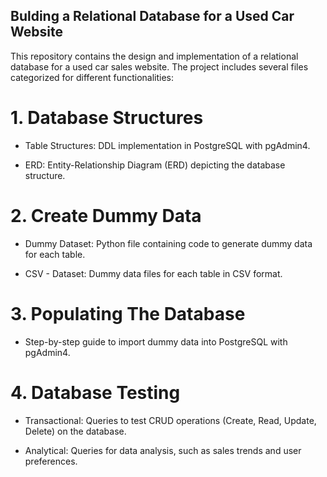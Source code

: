 ## **Bulding a Relational Database for a Used Car Website**

This repository contains the design and implementation of a relational database for a used car sales website. 
The project includes several files categorized for different functionalities:

# **1. Database Structures**
   - Table Structures:
     DDL implementation in PostgreSQL with pgAdmin4.
   
   - ERD:
     Entity-Relationship Diagram (ERD) depicting the database structure.

# **2. Create Dummy Data**
   - Dummy Dataset:
     Python file containing code to generate dummy data for each table.

   - CSV - Dataset:
     Dummy data files for each table in CSV format.

# **3. Populating The Database**
  - Step-by-step guide to import dummy data into PostgreSQL with pgAdmin4.

# **4. Database Testing**
   - Transactional:
     Queries to test CRUD operations (Create, Read, Update, Delete) on the database.

   - Analytical:
     Queries for data analysis, such as sales trends and user preferences.
    
     
  

